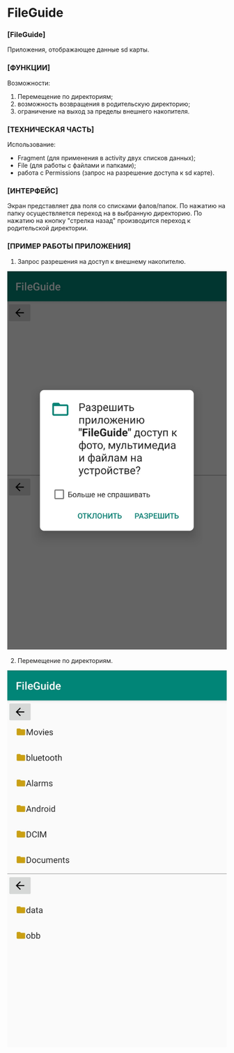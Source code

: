 # FileGuide

### [FileGuide]

Приложения, отображающее данные sd карты.

### [ФУНКЦИИ]

Возможности:

1. Перемещение по директориям;
2. возможность возвращения в родительскую директорию;
3. ограничение на выход за пределы внешнего накопителя.

### [ТЕХНИЧЕСКАЯ ЧАСТЬ]

Использование:

- Fragment (для применения в activity двух списков данных);
- File (для работы с файлами и папками);
- работа с Permissions (запрос на разрешение доступа к sd карте).

### [ИНТЕРФЕЙС]

Экран представляет два поля со списками фалов/папок. По нажатию на папку осуществляется переход на в выбранную директорию. По нажатию на кнопку "стрелка назад" производится переход к родительской директории.

### [ПРИМЕР РАБОТЫ ПРИЛОЖЕНИЯ]

1. Запрос разрешения на доступ к внешнему накопителю.

![Image alt](/scr/01_01.jpg)

2. Перемещение по директориям.

![Image alt](/scr/01_02.jpg)
